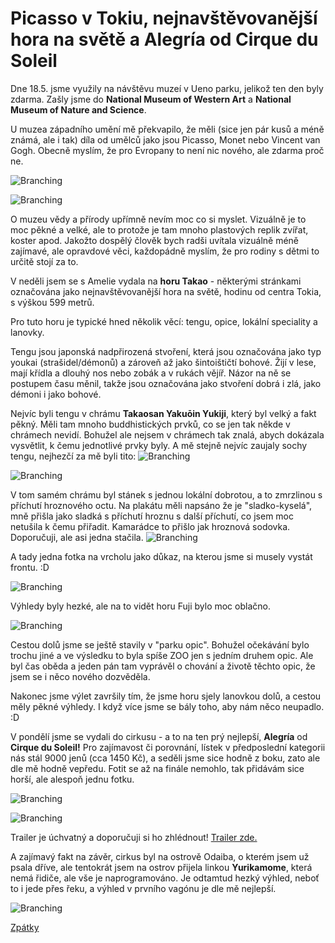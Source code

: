 # Picasso v Tokiu, nejnavštěvovanější hora na světě a Alegría od Cirque du Soleil


Dne 18.5. jsme využily na návštěvu muzeí v Ueno parku, jelikož ten den byly zdarma. Zašly jsme do **National Museum of Western Art** a **National Museum of Nature and Science**. 

U muzea západního umění mě překvapilo, že měli (sice jen pár kusů a méně známá, ale i tak) díla od umělců jako jsou Picasso, Monet nebo Vincent van Gogh. Obecně myslím, že pro Evropany to není nic nového, ale zdarma proč ne. 

![Branching](../photos/picasso.jpeg)

![Branching](../photos/monet.jpeg)

O muzeu vědy a přírody upřímně nevím moc co si myslet. Vizuálně je to moc pěkné a velké, ale to protože je tam mnoho plastových replik zvířat, koster apod. Jakožto dospělý člověk bych radši uvítala vizuálně méně zajímavé, ale opravdové věci, každopádně myslím, že pro rodiny s dětmi to určitě stojí za to.


V neděli jsem se s Amelie vydala na **horu Takao** - některými stránkami označována jako nejnavštěvovanější hora na světě, hodinu od centra Tokia, s výškou 599 metrů.

Pro tuto horu je typické hned několik věcí: tengu, opice, lokální speciality a lanovky.


Tengu jsou japonská nadpřirozená stvoření, která jsou označována jako typ youkai (strašidel/démonů) a zároveň až jako šintoištičtí bohové. Žijí v lese, mají křídla a dlouhý nos nebo zobák a v rukách vějíř. Názor na ně se postupem času měnil, takže jsou označována jako stvoření dobrá i zlá, jako démoni i jako bohové.


Nejvíc byli tengu v chrámu **Takaosan Yakuōin Yukiji**, který byl velký a fakt pěkný. Měli tam mnoho buddhistických prvků, co se jen tak někde v chrámech nevidí. Bohužel ale nejsem v chrámech tak znalá, abych dokázala vysvětlit, k čemu jednotlivé prvky byly. A mě stejně nejvíc zaujaly sochy tengu, nejhezčí za mě byli tito:
![Branching](../photos/takao_tengu1.jpeg)

![Branching](../photos/takao_tengu2.jpeg)


V tom samém chrámu byl stánek s jednou lokální dobrotou, a to zmrzlinou s příchutí hroznového octu. Na plakátu měli napsáno že je "sladko-kyselá", mně přišla jako sladká s příchutí hroznu s další příchutí, co jsem moc netušila k čemu přiřadit. Kamarádce to přišlo jak hroznová sodovka. Doporučuji, ale asi jedna stačila.
![Branching](../photos/takao_zmrzlina.jpeg)


A tady jedna fotka na vrcholu jako důkaz, na kterou jsme si musely vystát frontu. :D

![Branching](../photos/takao_summit.jpeg)

Výhledy byly hezké, ale na to vidět horu Fuji bylo moc oblačno.

![Branching](../photos/takao_vyhled.jpeg)

Cestou dolů jsme se ještě stavily v "parku opic". Bohužel očekávání bylo trochu jiné a ve výsledku to byla spíše ZOO jen s jedním druhem opic. Ale byl čas oběda a jeden pán tam vyprávěl o chování a životě těchto opic, že jsem se i něco nového dozvěděla. 

Nakonec jsme výlet završily tím, že jsme horu sjely lanovkou dolů, a cestou měly pěkné výhledy. I když více jsme se bály toho, aby nám něco neupadlo. :D


V pondělí jsme se vydali do cirkusu - a to na ten prý nejlepší, **Alegría** od **Cirque du Soleil!** Pro zajímavost či porovnání, lístek v předposlední kategorii nás stál 9000 jenů (cca 1450 Kč), a seděli jsme sice hodně z boku, zato ale dle mě hodně vepředu. Fotit se až na finále nemohlo, tak přidávám sice horší, ale alespoň jednu fotku.

![Branching](../photos/alegria.jpeg)

![Branching](../photos/alegria_program.jpeg)

Trailer je úchvatný a doporučuji si ho zhlédnout! [Trailer zde.](https://www.youtube.com/watch?v=snZ1yDnVhfU)

A zajímavý fakt na závěr, cirkus byl na ostrově Odaiba, o kterém jsem už psala dříve, ale tentokrát jsem na ostrov přijela linkou **Yurikamome**, která nemá řidiče, ale vše je naprogramováno. Je odtamtud hezký výhled, neboť to i jede přes řeku, a výhled v prvního vagónu je dle mě nejlepší.

![Branching](../photos/odaiba_vlak.jpeg)

[Zpátky](../)
